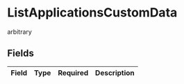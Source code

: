 # ListApplicationsCustomData

arbitrary


## Fields

| Field       | Type        | Required    | Description |
| ----------- | ----------- | ----------- | ----------- |